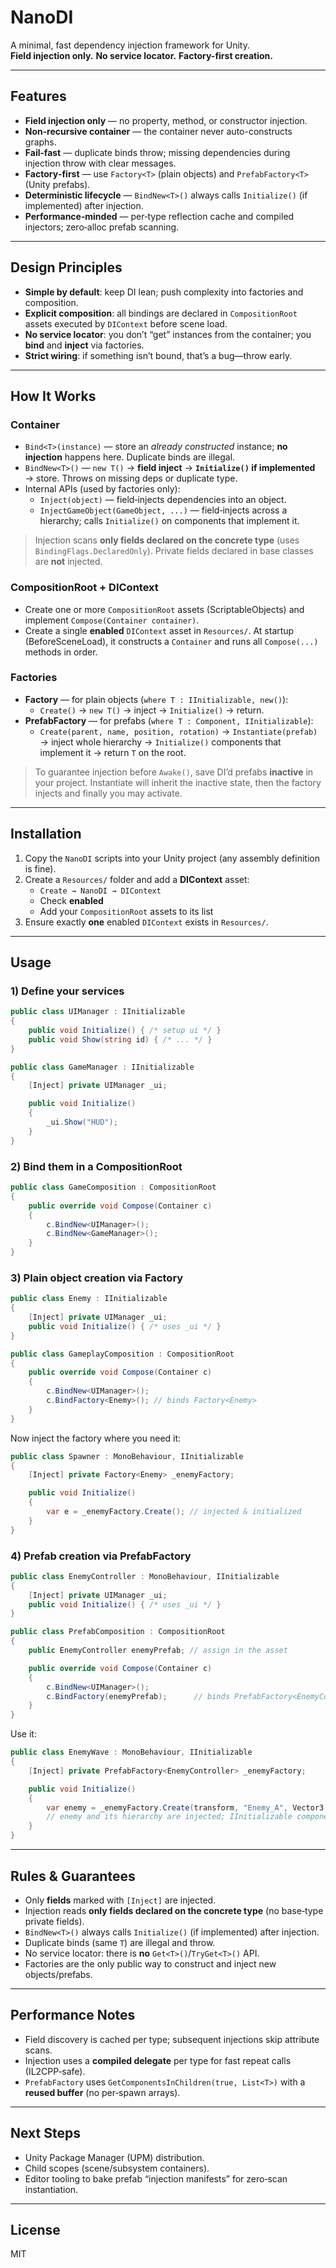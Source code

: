 # NanoDI

A minimal, fast dependency injection framework for Unity.  
**Field injection only.** **No service locator.** **Factory-first creation.**

---

## Features

- **Field injection only** — no property, method, or constructor injection.
- **Non‑recursive container** — the container never auto-constructs graphs.
- **Fail‑fast** — duplicate binds throw; missing dependencies during injection throw with clear messages.
- **Factory‑first** — use `Factory<T>` (plain objects) and `PrefabFactory<T>` (Unity prefabs).
- **Deterministic lifecycle** — `BindNew<T>()` always calls `Initialize()` (if implemented) after injection.
- **Performance‑minded** — per‑type reflection cache and compiled injectors; zero‑alloc prefab scanning.

---

## Design Principles

- **Simple by default**: keep DI lean; push complexity into factories and composition.
- **Explicit composition**: all bindings are declared in `CompositionRoot` assets executed by `DIContext` before scene load.
- **No service locator**: you don’t “get” instances from the container; you **bind** and **inject** via factories.
- **Strict wiring**: if something isn’t bound, that’s a bug—throw early.

---

## How It Works

### Container

- `Bind<T>(instance)` — store an _already constructed_ instance; **no injection** happens here. Duplicate binds are illegal.
- `BindNew<T>()` — `new T()` → **field inject** → **`Initialize()` if implemented** → store. Throws on missing deps or duplicate type.
- Internal APIs (used by factories only):
  - `Inject(object)` — field‑injects dependencies into an object.
  - `InjectGameObject(GameObject, ...)` — field‑injects across a hierarchy; calls `Initialize()` on components that implement it.

> Injection scans **only fields declared on the concrete type** (uses `BindingFlags.DeclaredOnly`). Private fields declared in base classes are **not** injected.

### CompositionRoot + DIContext

- Create one or more `CompositionRoot` assets (ScriptableObjects) and implement `Compose(Container container)`.
- Create a single **enabled** `DIContext` asset in `Resources/`. At startup (BeforeSceneLoad), it constructs a `Container` and runs all `Compose(...)` methods in order.

### Factories

- **Factory<T>** — for plain objects (`where T : IInitializable, new()`):
  - `Create()` → `new T()` → inject → `Initialize()` → return.
- **PrefabFactory<T>** — for prefabs (`where T : Component, IInitializable`):
  - `Create(parent, name, position, rotation)` → `Instantiate(prefab)` → inject whole hierarchy → `Initialize()` components that implement it → return `T` on the root.

> To guarantee injection before `Awake()`, save DI’d prefabs **inactive** in your project. Instantiate will inherit the inactive state, then the factory injects and finally you may activate.

---

## Installation

1. Copy the `NanoDI` scripts into your Unity project (any assembly definition is fine).
2. Create a `Resources/` folder and add a **DIContext** asset:
   - `Create → NanoDI → DIContext`
   - Check **enabled**
   - Add your `CompositionRoot` assets to its list
3. Ensure exactly **one** enabled `DIContext` exists in `Resources/`.

---

## Usage

### 1) Define your services

```csharp
public class UIManager : IInitializable
{
    public void Initialize() { /* setup ui */ }
    public void Show(string id) { /* ... */ }
}

public class GameManager : IInitializable
{
    [Inject] private UIManager _ui;

    public void Initialize()
    {
        _ui.Show("HUD");
    }
}
```

### 2) Bind them in a CompositionRoot

```csharp
public class GameComposition : CompositionRoot
{
    public override void Compose(Container c)
    {
        c.BindNew<UIManager>();
        c.BindNew<GameManager>();
    }
}
```

### 3) Plain object creation via Factory<T>

```csharp
public class Enemy : IInitializable
{
    [Inject] private UIManager _ui;
    public void Initialize() { /* uses _ui */ }
}

public class GameplayComposition : CompositionRoot
{
    public override void Compose(Container c)
    {
        c.BindNew<UIManager>();
        c.BindFactory<Enemy>(); // binds Factory<Enemy>
    }
}
```

Now inject the factory where you need it:

```csharp
public class Spawner : MonoBehaviour, IInitializable
{
    [Inject] private Factory<Enemy> _enemyFactory;

    public void Initialize()
    {
        var e = _enemyFactory.Create(); // injected & initialized
    }
}
```

### 4) Prefab creation via PrefabFactory<T>

```csharp
public class EnemyController : MonoBehaviour, IInitializable
{
    [Inject] private UIManager _ui;
    public void Initialize() { /* uses _ui */ }
}

public class PrefabComposition : CompositionRoot
{
    public EnemyController enemyPrefab; // assign in the asset

    public override void Compose(Container c)
    {
        c.BindNew<UIManager>();
        c.BindFactory(enemyPrefab);      // binds PrefabFactory<EnemyController>
    }
}
```

Use it:

```csharp
public class EnemyWave : MonoBehaviour, IInitializable
{
    [Inject] private PrefabFactory<EnemyController> _enemyFactory;

    public void Initialize()
    {
        var enemy = _enemyFactory.Create(transform, "Enemy_A", Vector3.zero, Quaternion.identity);
        // enemy and its hierarchy are injected; IInitializable components have run Initialize()
    }
}
```

---

## Rules & Guarantees

- Only **fields** marked with `[Inject]` are injected.
- Injection reads **only fields declared on the concrete type** (no base‑type private fields).
- `BindNew<T>()` always calls `Initialize()` (if implemented) after injection.
- Duplicate binds (same `T`) are illegal and throw.
- No service locator: there is **no** `Get<T>()`/`TryGet<T>()` API.
- Factories are the only public way to construct and inject new objects/prefabs.

---

## Performance Notes

- Field discovery is cached per type; subsequent injections skip attribute scans.
- Injection uses a **compiled delegate** per type for fast repeat calls (IL2CPP‑safe).
- `PrefabFactory` uses `GetComponentsInChildren(true, List<T>)` with a **reused buffer** (no per‑spawn arrays).

---

## Next Steps

- Unity Package Manager (UPM) distribution.
- Child scopes (scene/subsystem containers).
- Editor tooling to bake prefab “injection manifests” for zero‑scan instantiation.

---

## License

MIT
